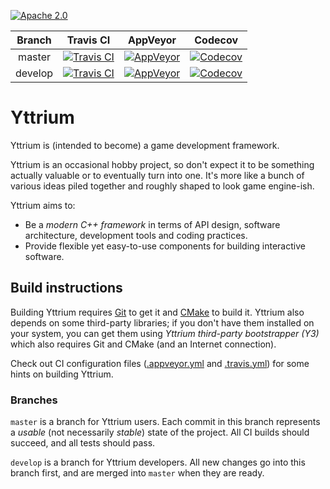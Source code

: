 [![Apache 2.0](https://img.shields.io/badge/License-Apache%202.0-blue.svg)](LICENSE)

| Branch | Travis CI | AppVeyor | Codecov |
|:------:|:---------:|:--------:|:-------:|
| master | [![Travis CI](https://travis-ci.org/blagodarin/yttrium.svg?branch=master)](https://travis-ci.org/blagodarin/yttrium) | [![AppVeyor](https://ci.appveyor.com/api/projects/status/v3pco3lbvp2y4r9b/branch/master?svg=true)](https://ci.appveyor.com/project/blagodarin/yttrium/branch/master) | [![Codecov](https://codecov.io/gh/blagodarin/yttrium/branch/master/graph/badge.svg)](https://codecov.io/gh/blagodarin/yttrium/branch/master) |
| develop | [![Travis CI](https://travis-ci.org/blagodarin/yttrium.svg?branch=develop)](https://travis-ci.org/blagodarin/yttrium) | [![AppVeyor](https://ci.appveyor.com/api/projects/status/v3pco3lbvp2y4r9b/branch/develop?svg=true)](https://ci.appveyor.com/project/blagodarin/yttrium/branch/develop) | [![Codecov](https://codecov.io/gh/blagodarin/yttrium/branch/develop/graph/badge.svg)](https://codecov.io/gh/blagodarin/yttrium/branch/develop) |


# Yttrium

Yttrium is (intended to become) a game development framework.

Yttrium is an occasional hobby project, so don't expect it to be something
actually valuable or to eventually turn into one. It's more like a bunch of
various ideas piled together and roughly shaped to look game engine-ish.

Yttrium aims to:
* Be a *modern C++ framework* in terms of API design, software architecture,
  development tools and coding practices.
* Provide flexible yet easy-to-use components for building interactive software.


## Build instructions

Building Yttrium requires [Git](https://git-scm.com/downloads/) to get it and
[CMake](https://cmake.org/download/) to build it. Yttrium also depends on some
third-party libraries; if you don't have them installed on your system, you can
get them using *Yttrium third-party bootstrapper (Y3)* which also requires Git
and CMake (and an Internet connection).

Check out CI configuration files ([.appveyor.yml](.appveyor.yml) and
[.travis.yml](.travis.yml)) for some hints on building Yttrium.


### Branches

`master` is a branch for Yttrium users. Each commit in this branch represents
a *usable* (not necessarily *stable*) state of the project. All CI builds
should succeed, and all tests should pass.

`develop` is a branch for Yttrium developers. All new changes go into this
branch first, and are merged into `master` when they are ready.
